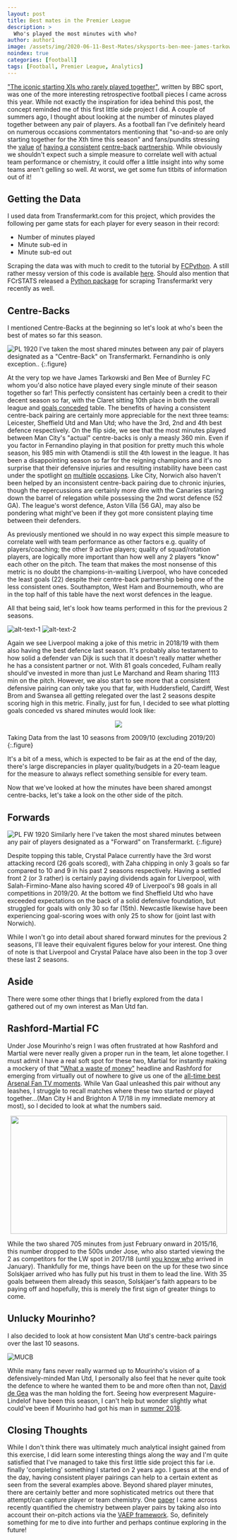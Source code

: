 ```yaml
---
layout: post
title: Best mates in the Premier League
description: >
  Who's played the most minutes with who?
author: author1
image: /assets/img/2020-06-11-Best-Mates/skysports-ben-mee-james-tarkowski_4918858.jpg
noindex: true
categories: [football]
tags: [Football, Premier League, Analytics]
---
```


["The iconic starting XIs who rarely played together"](https://www.bbc.com/sport/football/51491041), written by BBC sport, was one of the more interesting retrospective football pieces I came across this year. While not exactly the inspiration for idea behind this post, the concept reminded me of this first little side project I did. A couple of summers ago, I thought about looking at the number of minutes played together between any pair of players. As a football fan I've definitely heard on numerous occasions commentators mentioning that "so-and-so are only starting together for the Xth time this season" and fans/pundits stressing the [value](https://www.footballwhispers.com/blog/5-centre-backs-liverpool-target/) [of](https://theprideoflondon.com/2020/06/08/chelsea-consistent-center-back-pair-can-make-difference/amp/) [having a](https://www.football365.com/news/man-utd-smalling-and-the-seven-year-partner-search) [consistent](https://www.skysports.com/football/news/11667/11477591/manchester-united-defensive-frailties-is-jose-mourinho-right-to-worry) [centre-back](https://theathletic.co.uk/1665272/2020/03/11/chelsea-centre-back-tomori-rudiger-christensen-zouma/) [partnership](https://www.sportskeeda.com/football/consistency-paying-dividends-premier-league-best-centre-back-combinations). While obviously we shouldn't expect such a simple measure to correlate well with actual team performance or chemistry, it could offer a little insight into why some teams aren't gelling so well. At worst, we get some fun titbits of information out of it!  

## Getting the Data

I used data from Transfermarkt.com for this project, which provides the following per game stats for each player for every season in their record:

- Number of minutes played
- Minute sub-ed in  
- Minute sub-ed out


Scraping the data was with much to credit to the tutorial by [FCPython](https://fcpython.com/blog/introduction-scraping-data-transfermarkt). A still rather messy version of this code is available [here](https://github.com/glad94/footy-scraper). Should also mention that FCrSTATS released a [Python package](https://github.com/FCrSTATS/tyrone_mings) for scraping Transfermarkt very recently as well. 

## Centre-Backs

I mentioned Centre-Backs at the beginning so let's look at who's been the best of mates so far this season. 


![PL 1920](/assets/img/2020-06-11-Best-Mates/CB_mins_1920.png)
I've taken the most shared minutes between any pair of players designated as a "Centre-Back" on Transfermarkt. Fernandinho is only exception..
{:.figure}

At the very top we have James Tarkowski and Ben Mee of Burnley FC whom you'd also notice have played every single minute of their season together so far! This perfectly consistent has certainly been a credit to their decent season so far, with the Claret sitting 10th place in both the overall league and [goals conceded](https://www.premierleague.com/stats/top/clubs/goals_conceded) table. The benefits of having a consistent centre-back pairing are certainly more appreciable for the next three teams: Leicester, Sheffield Utd and Man Utd; who have the 3rd, 2nd and 4th best defence respectively. On the flip side, we see that the most minutes played between Man City's "actual" centre-backs is only a measly 360 min. Even if you factor in Fernandino playing in that position for pretty much this whole season, his 985 min with Otamendi is still the 4th lowest in the league. It has been a disappointing season so far for the reigning champions and it's no surprise that their defensive injuries and resulting instability have been cast under the spotlight [on](https://www.theguardian.com/football/2020/jan/19/pep-guardiola-amyeric-laporte-manchester-city) [multiple](https://www.skysports.com/football/news/11679/11829745/manchester-citys-defensive-problems-could-cost-them-their-title) [occasions](https://www.forbes.com/sites/grahamruthven/2019/10/11/manchester-citys-defensive-woes-shouldnt-have-come-as-such-a-surprise/#d2351d411860). Like City, Norwich also haven't been helped by an inconsistent centre-back pairing due to chronic injuries, though the repercussions are certainly more dire with the Canaries staring down the barrel of relegation while possessing the 2nd worst defence (52 GA). The league's worst defence, Aston Villa (56 GA), may also be pondering what might've been if they got more consistent playing time between their defenders. 

As previously mentioned we should in no way expect this simple measure to correlate well with team performance as other factors e.g. quality of players/coaching; the other 9 active players; quality of squad/rotation players, are logically more important than how well any 2 players "know" each other on the pitch. The team that makes the most nonsense of this metric is no doubt the champions-in-waiting Liverpool, who have conceded the least goals (22) despite their centre-back partnership being one of the less consistent ones. Southampton, West Ham and Bournemouth,  who are in the top half of this table have the next worst defences in the league. 

All that being said, let's look how teams performed in this for the previous 2 seasons.

![alt-text-1](/assets/img/2020-06-11-Best-Mates/CB_mins_1819.png) 
![alt-text-2](/assets/img/2020-06-11-Best-Mates/CB_mins_1718.png)

Again we see Liverpool making a joke of this metric in 2018/19 with them also having the best defence last season. It's probably also testament to how solid a defender van Dijk is such that it doesn't really matter whether he has a consistent partner or not. With 81 goals conceded, Fulham really should've invested in more than just Le Marchand and Ream sharing 1113 min on the pitch. However, we also start to see more that a consistent defensive pairing can only take you that far, with Huddersfield, Cardiff, West Brom and Swansea all getting relegated over the last 2 seasons despite scoring high in this metric. Finally, just for fun, I decided to see what plotting goals conceded vs shared minutes would look like: 


<p align="center">
  <img src="/assets/img/2020-06-11-Best-Mates/Min_vs_GA.PNG">
</p>
Taking Data from the last 10 seasons from 2009/10 (excluding 2019/20)
{:.figure}

It's a bit of a mess, which is expected to be fair as at the end of the day, there's large discrepancies in player quality/budgets in a 20-team league for the measure to always reflect something sensible for every team. 

Now that we've looked at how the minutes have been shared amongst centre-backs, let's take a look on the other side of the pitch.

## Forwards

![PL FW 1920](/assets/img/2020-06-11-Best-Mates/FW_mins_1920.png)
Similarly here I've taken the most shared minutes between any pair of players designated as a "Forward" on Transfermarkt.
{:.figure}

Despite topping this table, Crystal Palace currently have the 3rd worst attacking record (26 goals scored), with Zaha chipping in only 3 goals so far compared to 10 and 9 in his past 2 seasons respectively. Having a settled front 2 (or 3 rather) is certainly paying dividends again for Liverpool, with Salah-Firmino-Mane also having scored 49 of Liverpool's 98 goals in all competitions in 2019/20. At the bottom we find Sheffield Utd who have exceeded expectations on the back of a solid defensive foundation, but struggled for goals with only 30 so far (15th). Newcastle likewise have been experiencing goal-scoring woes with only 25 to show for (joint last with Norwich). 

While I won't go into detail about shared forward minutes for the previous 2 seasons, I'll leave their equivalent figures below for your interest. One thing of note is that Liverpool and Crystal Palace have also been in the top 3 over these last 2 seasons. 

## Aside
There were some other things that I briefly explored from the data I gathered out of my own interest as Man Utd fan. 

## Rashford-Martial FC
Under Jose Mourinho's reign I was often frustrated at how Rashford and Martial were never really given a proper run in the team, let alone together. I must admit I have a real soft spot for these two, Martial for instantly making a mockery of that ["What a waste of money"](https://therepublikofmancunia.com/wp-content/uploads/2016/04/img_8812-940x759.jpeg) headline and Rashford for emerging from virtually out of nowhere to give us one of the [all-time best Arsenal Fan TV moments](https://www.youtube.com/watch?v=-LOioe5fXPo). While Van Gaal unleashed this pair without any leashes, I struggle to recall matches where these two started or played together...(Man City H and Brighton A 17/18 in my immediate memory at most), so I decided to look at what the numbers said.  

<p align="center">
  <img width="491" height="267" src="/assets/img/2020-06-11-Best-Mates/MaRash_mins.png">
</p>



While the two shared 705 minutes from just February onward in 2015/16, this number dropped to the 500s under Jose, who also started viewing the 2 as competitors for the LW spot in 2017/18 (until [you know who](https://www.youtube.com/watch?v=CCk30hIr1Sw) arrived in January). Thankfully for me, things have been on the up for these two since Solskjaer arrived who has fully put his trust in them to lead the line. With 35 goals between them already this season, Solskjaer's faith appears to be paying off and hopefully, this is merely the first sign of greater things to come.

## Unlucky Mourinho?
I also decided to look at how consistent Man Utd's centre-back pairings over the last 10 seasons.

![MUCB](/assets/img/2020-06-11-Best-Mates/MU_CB_mins.png)

While many fans never really warmed up to Mourinho's vision of a defensively-minded Man Utd, I personally also feel that he never quite took the defence to where he wanted them to be and more often than not, [David de Gea](https://www.goal.com/en-sg/news/de-gea-is-no-longer-masking-mourinhos-man-utd-problems/1xs6njhx02imh1t9birfqmochw) was the man holding the fort. Seeing how everpresent Maguire-Lindelof have been this season, I can't help but wonder slightly what could've been if Mourinho had got his man in [summer 2018](https://www.independent.co.uk/sport/football/premier-league/man-utd-transfer-news-jose-mourinho-ed-woodward-latest-a9219881.html?utm_source=reddit.com). 

## Closing Thoughts
While I don't think there was ultimately much analytical insight gained from this exercise, I did learn some interesting things along the way and I'm quite satisfied that I've managed to take this first little side project this far i.e. finally 'completing' something I started on 2 years ago. I guess at the end of the day, having consistent player pairings can help to a certain extent as seen from the several examples above. Beyond shared player minutes, there are certainly better and more sophisticated metrics out there that attempt/can capture player or team chemistry. One [paper](http://www.sloansportsconference.com/wp-content/uploads/2020/02/Bransen_paper_player_chemistry.pdf) I came across recently quantified the chemistry between player pairs by taking also into account their on-pitch actions via the [VAEP framework](https://dtai.cs.kuleuven.be/sports/vaep?toggle=explore). So, definitely something for me to dive into further and perhaps continue exploring in the future!  
